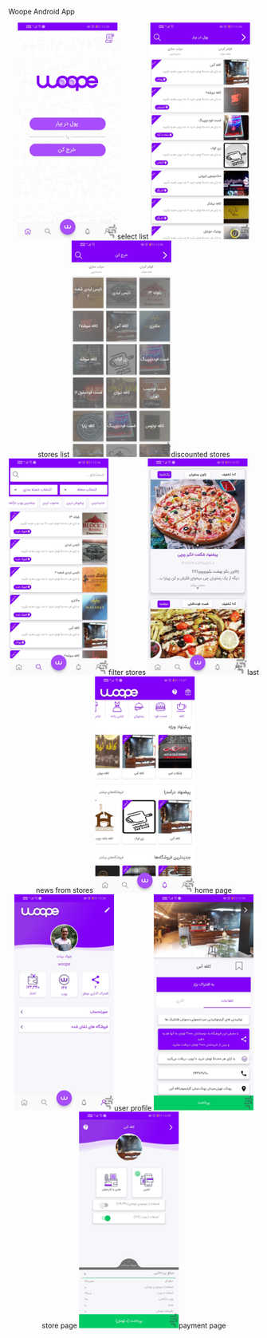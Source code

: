 Woope Android App
<p align="center">
  <img src="https://raw.githubusercontent.com/Hamedlq/woopeAndroidApp/master/images/ir.woope.woopeapp-031304564879.jpg" width="200" title="login method">select list
  <img src="https://raw.githubusercontent.com/Hamedlq/woopeAndroidApp/master/images/ir.woope.woopeapp-919150449336.jpg" width="200" alt="stores">stores list
  <img src="https://raw.githubusercontent.com/Hamedlq/woopeAndroidApp/master/images/ir.woope.woopeapp-670388112036.jpg" width="200" alt="discounted stores">discounted stores
   <img src="https://raw.githubusercontent.com/Hamedlq/woopeAndroidApp/master/images/ir.woope.woopeapp-984479748247.jpg" width="200" alt="filter stores">filter stores
  <img src="https://raw.githubusercontent.com/Hamedlq/woopeAndroidApp/master/images/ir.woope.woopeapp-579959405638.jpg" width="200" alt="stores' news">last news from stores 
  <img src="https://raw.githubusercontent.com/Hamedlq/woopeAndroidApp/master/images/ir.woope.woopeapp-868030345639.jpg" width="200" alt="home page">home page 
  <img src="https://raw.githubusercontent.com/Hamedlq/woopeAndroidApp/master/images/ir.woope.woopeapp-548885739591.jpg" width="200" alt="user profile">user profile
  <img src="https://raw.githubusercontent.com/Hamedlq/woopeAndroidApp/master/images/ir.woope.woopeapp-624417063020.jpg" width="200" alt="store page">store page
  <img src="https://raw.githubusercontent.com/Hamedlq/woopeAndroidApp/master/images/ir.woope.woopeapp-077895756137.jpg" width="200" alt="payment page">payment page
</p>
